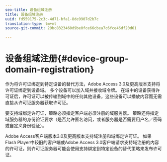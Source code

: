 ```yaml
---
seo-title: 设备组域注册
title: 设备组域注册
uuid: fd559175-2c3c-4d71-bfa1-8de9907d2b7c
translation-type: tm+mt
source-git-commit: 29bc8323460d9be0fce66cbea7c6fce46df20d61

---
```



# 设备组域注册{#device-group-domain-registration}

作为将许可证绑定到特定设备的替代方法，Adobe Access 3.0及更高版本支持将许可证绑定到设备域。 多个设备可以加入域并接收域令牌。 在域中的设备获得许可证后，许可证可以被传输到域中的任何其他设备，这些设备可以播放内容而无需直接从许可证服务器获取许可证。

要支持域绑定许可证，策略必须指定客户端必须注册的域服务器。 策略还将指定域服务器的身份验证要求（是否允许匿名访问，或者服务器是否需要用户名／密码或自定义身份验证）。

Adobe Access客户端版本3.0及更高版本支持域注册和域绑定许可证。 如果Flash Player中较旧的客户端或Adobe Access 3.0客户端请求支持域注册的内容的许可证，则许可证服务器可能会使用支持绑定到特定设备的替代策略来发布许可证。
